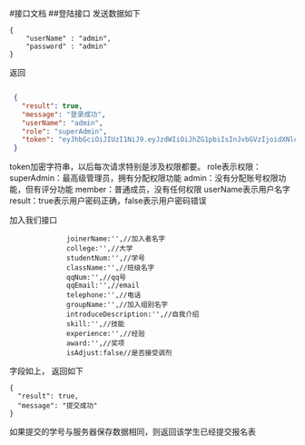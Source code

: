 #接口文档
##登陆接口
发送数据如下
```
{
	"userName" : "admin",
	"password" : "admin"
}
```
返回
```json

 {
   "result": true,
   "message": "登录成功",
   "userName": "admin",
   "role": "superAdmin",
   "token": "eyJhbGciOiJIUzI1NiJ9.eyJzdWIiOiJhZG1pbiIsInJvbGVzIjoidXNlciIsImlhdCI6MTUzMTgzMTIzNX0.K6T7VJwosbyxKshl3g3_9HocQZSUVYXH7CoHAsVXhIc"
 }
```
token加密字符串，以后每次请求特别是涉及权限都要。
role表示权限：
    superAdmin：最高级管理员，拥有分配权限功能
    admin：没有分配账号权限功能，但有评分功能
    member：普通成员，没有任何权限
userName表示用户名字
result：true表示用户密码正确，false表示用户密码错误


加入我们接口
```
              joinerName:'',//加入者名字
              college:'',//大学
              studentNum:'',//学号
              className:'',//班级名字
              qqNum:'',//qq号
              qqEmail:'',//email
              telephone:'',//电话
              groupName:'',//加入组别名字
              introduceDescription:'',//自我介绍
              skill:'',//技能
              experience:'',//经验
              award:'',//奖项
              isAdjust:false//是否接受调剂
```
字段如上，
返回如下
```
{
  "result": true,
  "message": "提交成功"
}
```
如果提交的学号与服务器保存数据相同，则返回该学生已经提交报名表